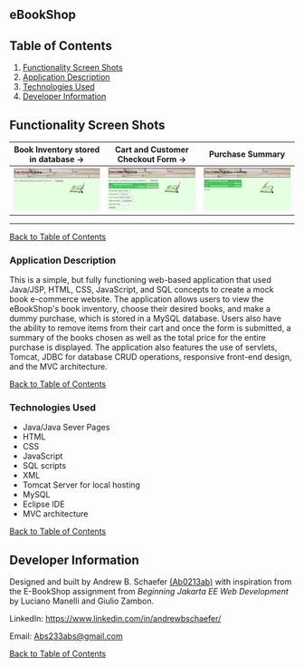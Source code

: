 ## eBookShop

## Table of Contents
1. [Functionality Screen Shots](#functionality-screen-shots)
2. [Application Description](#application-description)
3. [Technologies Used](#technologies-used)
4. [Developer Information](#developer-information)

## Functionality Screen Shots

Book Inventory stored in database ->                   |  Cart and Customer Checkout Form ->               |  Purchase Summary
:-------------------------:|:-------------------------:|:-------------------------:
![ScreenShot](ebookshop/WebContent/images/landing.PNG)  |  ![ScreenShot](ebookshop/WebContent/images/cart.PNG) | ![ScreenShot](ebookshop/WebContent/images/checkout.PNG)

<hr>

[Back to Table of Contents](#table-of-contents)

### Application Description

This is a simple, but fully functioning web-based application that used Java/JSP, HTML, CSS, JavaScript, and SQL concepts to create a mock book e-commerce website. 
The application allows users to view the eBookShop's book inventory, choose their desired books, and make a dummy purchase, which is stored in a MySQL database. Users 
also have the ability to remove items from their cart and once the form is submitted, a summary of the books chosen as well as the total price for the entire purchase 
is displayed. The application also features the use of servlets, Tomcat, JDBC for database CRUD operations, responsive front-end design, and the MVC architecture.

[Back to Table of Contents](#table-of-contents)

### Technologies Used

- Java/Java Sever Pages
- HTML
- CSS
- JavaScript
- SQL scripts
- XML
- Tomcat Server for local hosting
- MySQL
- Eclipse IDE
- MVC architecture

[Back to Table of Contents](#table-of-contents)

## Developer Information
Designed and built by Andrew B. Schaefer [(Ab0213ab)](https://github.com/Ab0213ab) with inspiration from the E-BookShop assignment from *Beginning Jakarta EE Web Development* by Luciano Manelli and Giulio Zambon.

LinkedIn: https://www.linkedin.com/in/andrewbschaefer/

Email: Abs233abs@gmail.com 

[Back to Table of Contents](#table-of-contents)
